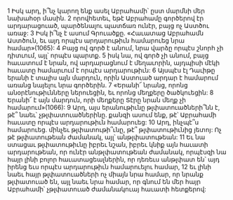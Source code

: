 1 Իսկ արդ, ի՞նչ կարող ենք ասել Աբրահամի՝ ըստ մարմնի մեր նախահօր մասին. 2 որովհետեւ, եթէ Աբրահամը գործերով էր արդարացուած, պարծենալու պատճառ ունէր, բայց ոչ Աստծու առաջ: 3 Իսկ ի՞նչ է ասում Գրուածքը.
«Հաւատաց Աբրահամն Աստծուն,
եւ այդ որպէս արդարութիւն համարուեց նրա համար»(1065):
4 Բայց ով գործ է անում, նրա վարձը որպէս շնորհ չի դիտւում, այլ՝ որպէս պարտք. 5 իսկ նա, ով գործ չի անում, բայց հաւատում է նրան, ով արդարացնում է մեղաւորին, այդպիսի մէկի հաւատը համարւում է որպէս արդարութիւն: 6 Այսպէս էլ Դաւիթը երանի է տալիս այն մարդուն, որին Աստուած արդար է համարում առանց նայելու նրա գործերին.
7 «Երանի՜ նրանց, որոնց անօրէնութիւնները ներուեցին,
եւ որոնց մեղքերը ծածկուեցին:
8 Երանի՜ է այն մարդուն, որի մեղքերը Տէրը նրան մեղք չի համարում»(1066):
9 Արդ, այս երանութիւնը թլփատուածների՞նն է, թէ՞ նաեւ՝ չթլփատուածներինը. քանզի ասում ենք, թէ՝ Աբրահամի հաւատը որպէս արդարութիւն համարուեց: 10 Արդ, ինչպէ՞ս համարուեց. մինչեւ թլփատութի՞ւնը, թէ՞ թլփատութիւնից յետոյ: Ոչ թէ թլփատութեան ժամանակ, այլ՝ անթլփատութեան: 11 Եւ նա ստացաւ թլփատութիւնը իբրեւ նշան, իբրեւ կնիք այն հաւատի արդարութեան, որ ունէր անթլփատութեան ժամանակ, որպէսզի նա հայր լինի բոլոր հաւատացեալներին, որ դեռեւս անթլփատ են՝ այդ իրենց եւս որպէս արդարութիւն համարուելու համար, 12 եւ լինի նաեւ հայր թլփատուածների ոչ միայն նրա համար, որ նրանք թլփատուած են, այլ նաեւ նրա համար, որ գնում են մեր հայր Աբրահամի՝ չթլփատուած ժամանակուայ հաւատի հետքերով:
